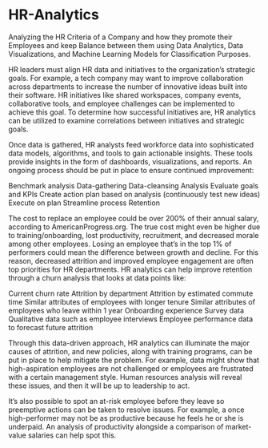 # HR-Analytics
Analyzing the HR Criteria of a Company and how they promote their Employees and keep Balance between them using Data Analytics, Data Visualizations, and Machine Learning Models for Classification Purposes.

HR leaders must align HR data and initiatives to the organization’s strategic goals. For example, a tech company may want to improve collaboration across departments to increase the number of innovative ideas built into their software. HR initiatives like shared workspaces, company events, collaborative tools, and employee challenges can be implemented to achieve this goal. To determine how successful initiatives are, HR analytics can be utilized to examine correlations between initiatives and strategic goals.

Once data is gathered, HR analysts feed workforce data into sophisticated data models, algorithms, and tools to gain actionable insights. These tools provide insights in the form of dashboards, visualizations, and reports. An ongoing process should be put in place to ensure continued improvement:

Benchmark analysis Data-gathering Data-cleansing Analysis Evaluate goals and KPIs Create action plan based on analysis (continuously test new ideas) Execute on plan Streamline process
Retention

The cost to replace an employee could be over 200% of their annual salary, according to AmericanProgress.org. The true cost might even be higher due to training/onboarding, lost productivity, recruitment, and decreased morale among other employees. Losing an employee that’s in the top 1% of performers could mean the difference between growth and decline. For this reason, decreased attrition and improved employee engagement are often top priorities for HR departments. HR analytics can help improve retention through a churn analysis that looks at data points like:

Current churn rate Attrition by department Attrition by estimated commute time Similar attributes of employees with longer tenure Similar attributes of employees who leave within 1 year Onboarding experience Survey data Qualitative data such as employee interviews Employee performance data to forecast future attrition

Through this data-driven approach, HR analytics can illuminate the major causes of attrition, and new policies, along with training programs, can be put in place to help mitigate the problem. For example, data might show that high-aspiration employees are not challenged or employees are frustrated with a certain management style. Human resources analysis will reveal these issues, and then it will be up to leadership to act.

It’s also possible to spot an at-risk employee before they leave so preemptive actions can be taken to resolve issues. For example, a once high-performer may not be as productive because he feels he or she is underpaid. An analysis of productivity alongside a comparison of market-value salaries can help spot this.
